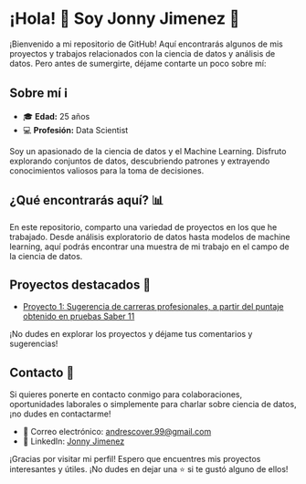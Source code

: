 # ¡Hola! 👋 Soy Jonny Jimenez 🚀

¡Bienvenido a mi repositorio de GitHub! Aquí encontrarás algunos de mis proyectos y trabajos relacionados con la ciencia de datos y análisis de datos. Pero antes de sumergirte, déjame contarte un poco sobre mí:

## Sobre mí ℹ️

- 🎓 **Edad:** 25 años
- 💻 **Profesión:** Data Scientist

Soy un apasionado de la ciencia de datos y el Machine Learning. Disfruto explorando conjuntos de datos, descubriendo patrones y extrayendo conocimientos valiosos para la toma de decisiones.

## ¿Qué encontrarás aquí? 📊

En este repositorio, comparto una variedad de proyectos en los que he trabajado. Desde análisis exploratorio de datos hasta modelos de machine learning, aquí podrás encontrar una muestra de mi trabajo en el campo de la ciencia de datos.

## Proyectos destacados 🌟

- [Proyecto 1: Sugerencia de carreras profesionales, a partir del puntaje obtenido en pruebas Saber 11]([link_al_proyecto_1](https://huggingface.co/spaces/jonjimenez/career_suggestion))

¡No dudes en explorar los proyectos y déjame tus comentarios y sugerencias!

## Contacto 📧

Si quieres ponerte en contacto conmigo para colaboraciones, oportunidades laborales o simplemente para charlar sobre ciencia de datos, ¡no dudes en contactarme!

- 📧 Correo electrónico: andrescover.99@gmail.com
- 💼 LinkedIn: [Jonny Jimenez]([https://www.linkedin.com/in/jonny-jimenez](https://www.linkedin.com/in/jonny-andr%C3%A9s-jimenez-arbelaez-a893971a3/))

¡Gracias por visitar mi perfil! Espero que encuentres mis proyectos interesantes y útiles. ¡No dudes en dejar una ⭐ si te gustó alguno de ellos!
